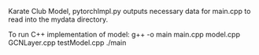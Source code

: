 Karate Club Model, pytorchImpl.py outputs necessary data for main.cpp to read into the mydata directory.

To run C++ implementation of model:
g++ -o main main.cpp model.cpp GCNLayer.cpp testModel.cpp
./main
